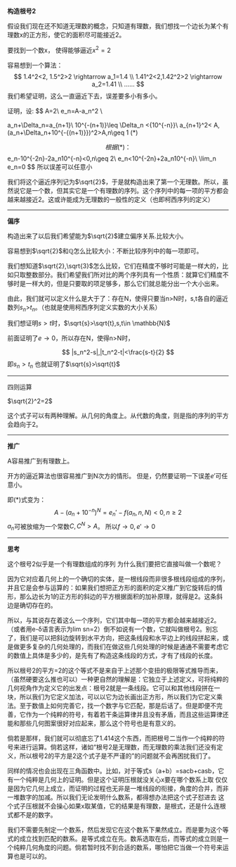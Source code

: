 
**构造根号2**

假设我们现在还不知道无理数的概念，只知道有理数，我们想找一个边长为某个有理数x的正方形，使它的面积尽可能接近2。

要找到一个数x，
使得能够逼近$x^2=2$

容易想到一个算法：
$$
1.4^2<2, 1.5^2>2 \rightarrow a_1=1.4
\\
1.41^2<2,1.42^2>2 \rightarrow a_2=1.41
\\
......
$$
我们希望证明，这么一直逼近下去，误差要多小有多小。

证明，设:
$$
A=2\\
e_n=A-a_n^2 \\

a_n+\Delta_n=a_{n+1}\\
10^{-(n+1)}\leq \Delta_n <{10^{-n}}\\
a_{n+1}^2< A,(a_n+\Delta_n+10^{-{(n+1)}})^2>A,n\geq 1  (*)
 

$$
根据(*)：
$$
e_n-10^{-2n}-2a_n10^{-n}<0,n\geq 2\\
e_n<10^{-2n}+2a_n10^{-n}\\
\lim_n e_n=0
$$
所以误差可以任意小

我们将这个逼近序列记为$\sqrt{2}$，于是就构造出来了第一个无理数。所以，虽然说它是一个数，但其实它是一个有理数的序列。这个序列中的每一项的平方都会越来越接近2。这或许能成为无理数的一般性的定义（也即柯西序列的定义）



---
**偏序**

构造出来了以后我们希望能为$\sqrt{2}$建立偏序关系.比较大小。




容易想到$\sqrt{2}$和$\mathbb{Q}$怎么比较大小：不断比较序列中的每一项即可。



我们想知道$\sqrt{2},\sqrt{3}$怎么比较，它们在精度不够时可能是一样大的，比如只取整数部分。我们希望我们所对比的两个序列具有一个性质：就算它们精度不够时是一样大的，但是只要取的项足够多，那么它们就总能分出一个大小出来。


由此，我们就可以定义什么是大于了：存在N，使得只要当n>N时，s,t各自的逼近数列$s_n$>$t_n$。（也就是使用柯西序列定义实数的大小关系）

我们想证明$s>t$时，$\sqrt{s}>\sqrt{t},s,t\in \mathbb{N}$



前面证明了$e→0$，所以存在N，使得n>N时，

$$
|s_n^2-s|,|t_n^2-t|<\frac{s-t}{2}
$$
 即$s_n>t_n$
也就证明了$\sqrt{s}>\sqrt{t}$

---
四则运算

$\sqrt{2}^2=2$

这个式子可以有两种理解。从几何的角度上。从代数的角度，则是指的序列的平方会趋向于2。

---


**推广**

A容易推广到有理数上。

开方的逼近算法也很容易推广到N次方的情形。
但是，仍然要证明一下误差$e'$可任意小。


即(*)式变为：
$$A-(a_{n}+10^{-n})^{N}=e_n'-f(a_n,n,N)<0,n\geq 2$$
$a_n$可被放缩为一个常数$C,C^N>A$。
所以$f\rightarrow 0,e'\rightarrow 0$



---

**思考**

这个根号2似乎是一个有理数组成的序列 为什么我们要把它直接叫做一个数呢？

因为它对应着几何上的一个确切的实体，是一根线段而非很多根线段组成的序列，并且它是会参与运算的：如果我们想把正方形的面积的定义推广到它旋转后的情形，那么边长为1的正方形的斜边的平方根据面积的加补原理，就得是2。这条斜边是确切存在的。


所以，与其说存在着这么一个序列，它们其中每一项的平方都会越来越接近2。（或者用e-δ语言表示为lim sn=2）倒不如说有一个数，它就叫做根号2。别忘了，我们是可以把斜边旋转到水平方向，把这条线段和水平边上的线段拼起来，或是做更多复杂的几何处理的，而我们在做这些几何处理的时候是通通不需要考虑它的数值上具体是多少的，是先有了构造这条线段的方式，才有了线段的长度。

所以根号2的平方=2的这个等式不是来自于上述那个变扭的极限等式推导而来，（虽然硬要这么推也可以）一种更自然的理解是：它独立于上述定义，可将纯粹的几何视角作为定义它的出发点：根号2就是一条线段。它可以和其他线段拼在一块，所以我们为它定义加法，可以以它为边长画出正方形，所以我们为它定义乘法。至于数值上如何完善它，找一个数字与它匹配，那是后话了。但是即便不完善，它作为一个纯粹的符号，有着若干条运算律并且没有矛盾，而且这些运算律还能和那些几何图案很好对应起来，那么这个符号也是有意义的。

倘若是那样，我们就可以彻底忘了1.414这个东西，而把根号二当作一个纯粹的符号来进行运算。倘若这样，诸如“根号2是无理数，而无理数的乘法我们还没有定义，所以根号2的平方是2这个式子是不严谨的”的问题就不会再困扰我们了。




同样的情况也会出现在三角函数中。比如，对于等式s（a+b）=sacb+casb，它有一个纯粹是几何上的证明。但是这个证明压根就没关心x要在哪个数系上取 仅仅是因为它几何上成立，而证明的过程也无非是一堆线段的衔接，角度的合并，而非一堆数字的加减。所以我们无论发明什么数系，都得想办法把这个式子怼进去 这个式子压根就不会操心如果x取某值，它的结果是有理数，是根式，还是什么连根式都不是的数字。

我们不需要先制定一个数系，然后发现它在这个数系下果然成立。而是要为这个等式的成立找到匹配的数系。是等式成立在先。数系选取在后，而等式的成立则是一个纯粹几何角度的问题。倘若暂时找不到合适的数系，哪怕把它当做一个符号来运算也是可以的。
